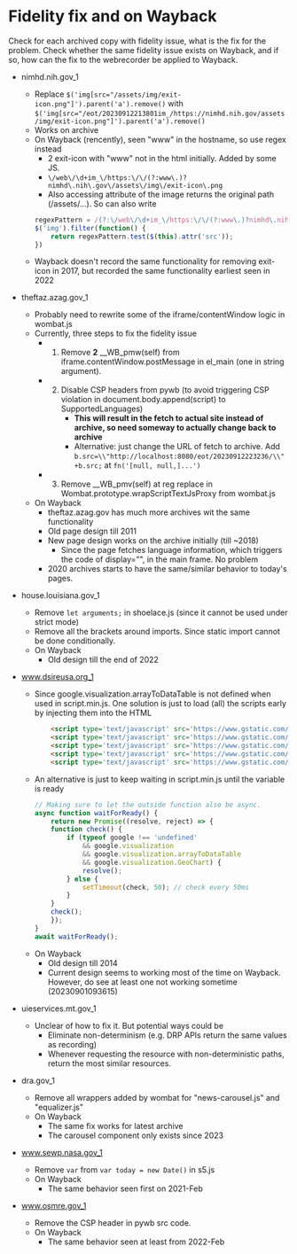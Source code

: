 # Fidelity fix and on Wayback
Check for each archived copy with fidelity issue, what is the fix for the problem.
Check whether the same fidelity issue exists on Wayback, and if so, how can the fix to the webrecorder be applied to Wayback.

- nimhd.nih.gov_1
    - Replace ```$('img[src="/assets/img/exit-icon.png"]').parent('a').remove()``` with ```$('img[src="/eot/20230912213801im_/https://nimhd.nih.gov/assets/img/exit-icon.png"]').parent('a').remove()```
    - Works on archive
    - On Wayback (rencently), seen "www" in the hostname, so use regex instead
        - 2 exit-icon with "www" not in the html initially. Added by some JS.
        - ```\/web\/\d+im_\/https:\/\/(?:www\.)?nimhd\.nih\.gov\/assets\/img\/exit-icon\.png```
        - Also accessing attribute of the image returns the original path (/assets/...). So can also write 
        ```javascript
        regexPattern = /(?:\/web\/\d+im_\/https:\/\/(?:www\.)?nimhd\.nih\.gov)?\/assets\/img\/exit-icon\.png/
        $('img').filter(function() {
            return regexPattern.test($(this).attr('src'));
        })
        ```
    - Wayback doesn't record the same functionality for removing exit-icon in 2017, but recorded the same functionality earliest seen in 2022

- theftaz.azag.gov_1
    - Probably need to rewrite some of the iframe/contentWindow logic in wombat.js
    - Currently, three steps to fix the fidelity issue
        - 1. Remove **2** __WB_pmw(self) from iframe.contentWindow.postMessage in el_main (one in string argument).
        - 2. Disable CSP headers from pywb (to avoid triggering CSP violation in document.body.append(script) to SupportedLanguages)
             - **This will result in the fetch to actual site instead of archive, so need someway to actually change back to archive**
             - Alternative: just change the URL of fetch to archive. Add ```b.src=\\"http://localhost:8080/eot/20230912223236/\\"+b.src;```  at ```fn('[null, null,]...')```
        - 3. Remove __WB_pmv(self) at reg replace in Wombat.prototype.wrapScriptTextJsProxy from wombat.js
    - On Wayback
        - theftaz.azag.gov has much more archives wit the same functionality
        - Old page design till 2011
        - New page design works on the archive initially (till ~2018)
            - Since the page fetches language information, which triggers the code of display="", in the main frame. No problem
        - 2020 archives starts to have the same/similar behavior to today's pages. 


- house.louisiana.gov_1
    - Remove ```let arguments;``` in shoelace.js (since it cannot be used under strict mode)
    - Remove all the brackets around imports. Since static import cannot be done conditionally.
    - On Wayback
        - Old design till the end of 2022


- www.dsireusa.org_1
    - Since google.visualization.arrayToDataTable is not defined when used in script.min.js. One solution is just to load (all) the scripts early by injecting them into the HTML
        ```html
            <script type='text/javascript' src='https://www.gstatic.com/charts/51/js/jsapi_compiled_default_module.js' id='jsapi-default-js'></script>
            <script type='text/javascript' src='https://www.gstatic.com/charts/51/js/jsapi_compiled_graphics_module.js' id='jsapi-graphics-js'></script>
            <script type='text/javascript' src='https://www.gstatic.com/charts/51/js/jsapi_compiled_ui_module.js' id='jsapi-ui-js'></script>
            <script type='text/javascript' src='https://www.gstatic.com/charts/51/js/jsapi_compiled_geo_module.js' id='jsapi-geo-js'></script>
            <script type='text/javascript' src='https://www.gstatic.com/charts/51/js/jsapi_compiled_geochart_module.js' id='jsapi-geochart-js'></script>
        ```
    - An alternative is just to keep waiting in script.min.js until the variable is ready
        ```javascript
        // Making sure to let the outside function also be async.
        async function waitForReady() {
            return new Promise((resolve, reject) => {
            function check() {
                if (typeof google !== 'undefined' 
                    && google.visualization 
                    && google.visualization.arrayToDataTable
                    && google.visualization.GeoChart) {
                    resolve();
                } else {
                    setTimeout(check, 50); // check every 50ms
                }
            }
            check();
            });
        }
        await waitForReady();
        ```
    - On Wayback
        - Old design till 2014
        - Current design seems to working most of the time on Wayback. However, do see at least one not working sometime (20230901093615)

- uieservices.mt.gov_1
    - Unclear of how to fix it. But potential ways could be
        - Eliminate non-determinism (e.g. DRP APIs return the same values as recording)
        - Whenever requesting the resource with non-deterministic paths, return the most similar resources. 

- dra.gov_1
    - Remove all wrappers added by wombat for "news-carousel.js" and "equalizer.js"
    - On Wayback
        - The same fix works for latest archive
        - The carousel component only exists since 2023

- www.sewp.nasa.gov_1
    - Remove ```var``` from ```var today = new Date()``` in s5.js
    - On Wayback
        - The same behavior seen first on 2021-Feb

- www.osmre.gov_1
    - Remove the CSP header in pywb src code.
    - On Wayback
        - The same behavior seen at least from 2022-Feb